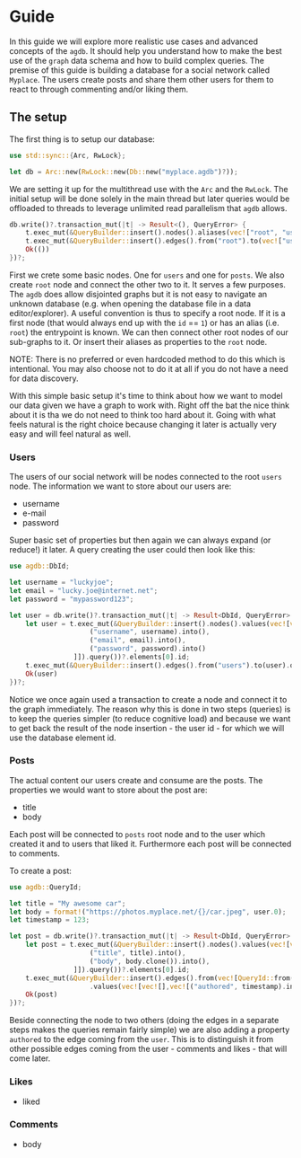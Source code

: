 # Guide

In this guide we will explore more realistic use cases and advanced concepts of the `agdb`. It should help you understand how to make the best use of the `graph` data schema and how to build complex queries. The premise of this guide is building a database for a social network called `Myplace`. The users create posts and share them other users for them to react to through commenting and/or liking them.

## The setup

The first thing is to setup our database:

```Rust
use std::sync::{Arc, RwLock};

let db = Arc::new(RwLock::new(Db::new("myplace.agdb")?));
```

We are setting it up for the multithread use with the `Arc` and the `RwLock`. The initial setup will be done solely in the main thread but later queries would be offloaded to threads to leverage unlimited read parallelism that `agdb` allows.

```Rust
db.write()?.transaction_mut(|t| -> Result<(), QueryError> {
    t.exec_mut(&QueryBuilder::insert().nodes().aliases(vec!["root", "users", "posts"]).query())?;
    t.exec_mut(&QueryBuilder::insert().edges().from("root").to(vec!["users", "posts"]).query())?;
    Ok(())
})?;
```

First we crete some basic nodes. One for `users` and one for `posts`. We also create `root` node and connect the other two to it. It serves a few purposes. The `agdb` does allow disjointed graphs but it is not easy to navigate an unknown database (e.g. when opening the database file in a data editor/explorer). A useful convention is thus to specify a root node. If it is a first node (that would always end up with the `id` == `1`) or has an alias (i.e. `root`) the entrypoint is known. We can then connect other root nodes of our sub-graphs to it. Or insert their aliases as properties to the `root` node.

NOTE: There is no preferred or even hardcoded method to do this which is intentional. You may also choose not to do it at all if you do not have a need for data discovery.

With this simple basic setup it's time to think about how we want to model our data given we have a graph to work with. Right off the bat the nice think about it is tha we do not need to think too hard about it. Going with what feels natural is the right choice because changing it later is actually very easy and will feel natural as well.

### Users

The users of our social network will be nodes connected to the root `users` node. The information we want to store about our users are:

- username
- e-mail
- password

Super basic set of properties but then again we can always expand (or reduce!) it later. A query creating the user could then look like this:

```Rust
use agdb::DbId;

let username = "luckyjoe";
let email = "lucky.joe@internet.net";
let password = "mypassword123";

let user = db.write()?.transaction_mut(|t| -> Result<DbId, QueryError> {
    let user = t.exec_mut(&QueryBuilder::insert().nodes().values(vec![vec![
                    ("username", username).into(),
                    ("email", email).into(),
                    ("password", password).into()
                ]]).query())?.elements[0].id;
    t.exec_mut(&QueryBuilder::insert().edges().from("users").to(user).query())?;
    Ok(user)
})?;
```

Notice we once again used a transaction to create a node and connect it to the graph immediately. The reason why this is done in two steps (queries) is to keep the queries simpler (to reduce cognitive load) and because we want to get back the result of the node insertion - the user id - for which we will use the database element id.

### Posts

The actual content our users create and consume are the posts. The properties we would want to store about the post are:

- title
- body

Each post will be connected to `posts` root node and to the user which created it and to users that liked it. Furthermore each post will be connected to comments.

To create a post:

```Rust
use agdb::QueryId;

let title = "My awesome car";
let body = format!("https://photos.myplace.net/{}/car.jpeg", user.0);
let timestamp = 123;

let post = db.write()?.transaction_mut(|t| -> Result<DbId, QueryError> {
    let post = t.exec_mut(&QueryBuilder::insert().nodes().values(vec![vec![
                    ("title", title).into(),
                    ("body", body.clone()).into(),
                ]]).query())?.elements[0].id;
    t.exec_mut(&QueryBuilder::insert().edges().from(vec![QueryId::from("posts"), user.into()]).to(post)
                    .values(vec![vec![],vec![("authored", timestamp).into()]]).query())?;
    Ok(post)
})?;
```

Beside connecting the node to two others (doing the edges in a separate steps makes the queries remain fairly simple) we are also adding a property `authored` to the edge coming from the `user`. This is to distinguish it from other possible edges coming from the user - comments and likes - that will come later.

### Likes

- liked

### Comments

- body
